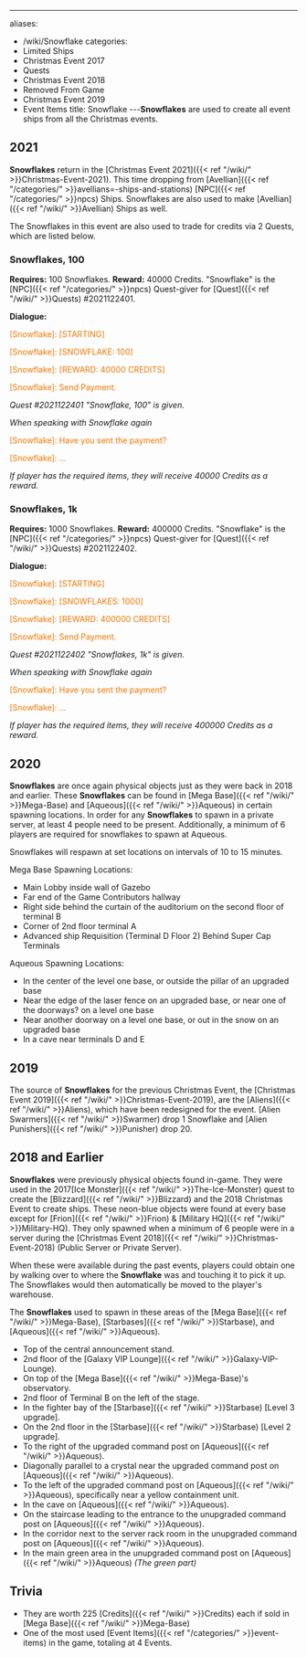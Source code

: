 ---
aliases:
- /wiki/Snowflake
categories:
- Limited Ships
- Christmas Event 2017
- Quests
- Christmas Event 2018
- Removed From Game
- Christmas Event 2019
- Event Items
title: Snowflake
---**Snowflakes** are used to create all event ships from all the Christmas events.

## 2021

**Snowflakes** return in the [Christmas Event 2021]({{< ref "/wiki/" >}}Christmas-Event-2021). This time dropping from [Avellian]({{< ref "/categories/" >}}avellians=-ships-and-stations) [NPC]({{< ref "/categories/" >}}npcs) Ships. Snowflakes are also used to make [Avellian]({{< ref "/wiki/" >}}Avellian) Ships as well.

The Snowflakes in this event are also used to trade for credits via 2 Quests, which are listed below.

### Snowflakes, 100 

**Requires:** 100 Snowflakes. **Reward:** 40000 Credits.  "Snowflake" is the [NPC]({{< ref "/categories/" >}}npcs) Quest-giver for [Quest]({{< ref "/wiki/" >}}Quests) #2021122401.

**Dialogue:**

<span style="color:#ee7600">[Snowflake]: [STARTING]</span>

[Player]: ...

<span style="color:#ee7600">[Snowflake]: [SNOWFLAKE: 100]</span>

[Player]: ...

<span style="color:#ee7600">[Snowflake]: [REWARD: 40000 CREDITS]</span>

[Player]: Ok.

<span style="color:#ee7600">[Snowflake]: Send Payment.</span>

_Quest #2021122401 "Snowflake, 100" is given._

_When speaking with Snowflake again_

<span style="color:#ee7600">[Snowflake]: Have you sent the payment?</span>

[Player]: Yes.

<span style="color:#ee7600">[Snowflake]: ...</span>

_If player has the required items, they will receive 40000 Credits as a reward._

### Snowflakes, 1k 

**Requires:** 1000 Snowflakes. **Reward:** 400000 Credits.  "Snowflake" is the [NPC]({{< ref "/categories/" >}}npcs) Quest-giver for [Quest]({{< ref "/wiki/" >}}Quests) #2021122402.

**Dialogue:**

<span style="color:#ee7600">[Snowflake]: [STARTING]</span>

[Player]: ...

<span style="color:#ee7600">[Snowflake]: [SNOWFLAKES: 1000]</span>

[Player]: ...

<span style="color:#ee7600">[Snowflake]: [REWARD: 400000 CREDITS]</span>

[Player]: Ok.

<span style="color:#ee7600">[Snowflake]: Send Payment.</span>

_Quest #2021122402 "Snowflakes, 1k" is given._

_When speaking with Snowflake again_

<span style="color:#ee7600">[Snowflake]: Have you sent the payment?</span>

[Player]: Yes.

<span style="color:#ee7600">[Snowflake]: ...</span>

_If player has the required items, they will receive 400000 Credits as a reward._

## 2020 

**Snowflakes** are once again physical objects just as they were back in 2018 and earlier. These **Snowflakes** can be found in [Mega Base]({{< ref "/wiki/" >}}Mega-Base) and [Aqueous]({{< ref "/wiki/" >}}Aqueous) in certain spawning locations. In order for any **Snowflakes** to spawn in a private server, at least 4 people need to be present. Additionally, a minimum of 6 players are required for snowflakes to spawn at Aqueous.

Snowflakes will respawn at set locations on intervals of 10 to 15 minutes.

Mega Base Spawning Locations:

- Main Lobby inside wall of Gazebo
- Far end of the Game Contributors hallway
- Right side behind the curtain of the auditorium on the second floor of terminal B
- Corner of 2nd floor terminal A
- Advanced ship Requisition (Terminal D Floor 2) Behind Super Cap Terminals

Aqueous Spawning Locations:

- In the center of the level one base, or outside the pillar of an upgraded base
- Near the edge of the laser fence on an upgraded base, or near one of the doorways? on a level one base
- Near another doorway on a level one base, or out in the snow on an upgraded base
- In a cave near terminals D and E

## 2019 

The source of **Snowflakes** for the previous Christmas Event, the [Christmas Event 2019]({{< ref "/wiki/" >}}Christmas-Event-2019), are the [Aliens]({{< ref "/wiki/" >}}Aliens), which have been redesigned for the event. [Alien Swarmers]({{< ref "/wiki/" >}}Swarmer) drop 1 Snowflake and [Alien Punishers]({{< ref "/wiki/" >}}Punisher) drop 20.

## 2018 and Earlier 

**Snowflakes** were previously physical objects found in-game. They were used in the 2017[Ice Monster]({{< ref "/wiki/" >}}The-Ice-Monster) quest to create the [Blizzard]({{< ref "/wiki/" >}}Blizzard) and the 2018 Christmas Event to create ships. These neon-blue objects were found at every base except for [Frion]({{< ref "/wiki/" >}}Frion) & [Military HQ]({{< ref "/wiki/" >}}Military-HQ). They only spawned when a minimum of 6 people were in a server during the [Christmas Event 2018]({{< ref "/wiki/" >}}Christmas-Event-2018) (Public Server or Private Server).

When these were available during the past events, players could obtain one by walking over to where the **Snowflake** was and touching it to pick it up. The Snowflakes would then automatically be moved to the player's warehouse.

The **Snowflakes** used to spawn in these areas of the [Mega Base]({{< ref "/wiki/" >}}Mega-Base), [Starbases]({{< ref "/wiki/" >}}Starbase), and [Aqueous]({{< ref "/wiki/" >}}Aqueous).

- Top of the central announcement stand.
- 2nd floor of the [Galaxy VIP Lounge]({{< ref "/wiki/" >}}Galaxy-VIP-Lounge).
- On top of the [Mega Base]({{< ref "/wiki/" >}}Mega-Base)'s observatory.
- 2nd floor of Terminal B on the left of the stage.
- In the fighter bay of the [Starbase]({{< ref "/wiki/" >}}Starbase) [Level 3 upgrade].
- On the 2nd floor in the [Starbase]({{< ref "/wiki/" >}}Starbase) [Level 2 upgrade].
- To the right of the upgraded command post on [Aqueous]({{< ref "/wiki/" >}}Aqueous).
- Diagonally parallel to a crystal near the upgraded command post on [Aqueous]({{< ref "/wiki/" >}}Aqueous).
- To the left of the upgraded command post on [Aqueous]({{< ref "/wiki/" >}}Aqueous), specifically near a yellow containment unit.
- In the cave on [Aqueous]({{< ref "/wiki/" >}}Aqueous).
- On the staircase leading to the entrance to the unupgraded command post on [Aqueous]({{< ref "/wiki/" >}}Aqueous).
- In the corridor next to the server rack room in the unupgraded command post on [Aqueous]({{< ref "/wiki/" >}}Aqueous).
- In the main green area in the unupgraded command post on [Aqueous]({{< ref "/wiki/" >}}Aqueous) _(The green part)_

## Trivia

- They are worth 225 [Credits]({{< ref "/wiki/" >}}Credits) each if sold in [Mega Base]({{< ref "/wiki/" >}}Mega-Base)
- One of the most used [Event Items]({{< ref "/categories/" >}}event-items) in the game, totaling at 4 Events.